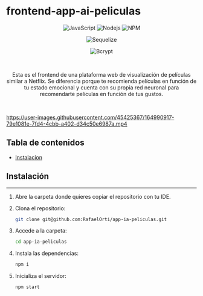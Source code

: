 # frontend-app-ai-peliculas

<div align="center">

![JavaScript](https://img.shields.io/badge/-React-000000?style=for-the-badge&logo=react)
![Nodejs](https://img.shields.io/badge/redux-800080?style=for-the-badge&logo=redux)
![NPM](https://img.shields.io/badge/npm-CB3837?style=for-the-badge&logo=npm&logoColor=white)

![Sequelize](https://img.shields.io/badge/machine_learning-52B0E7?style=for-the-badge&logo=&logoColor=white)

![Bcrypt](https://img.shields.io/badge/Artificial_intelligence-FFFF00?style=for-the-badge&logo=artificial-intelligence&logoColor=white)




<br/>


Esta es el frontend de una plataforma web de visualización de películas similar a Netflix. Se diferencia porque te recomienda películas en función de tu estado emocional y cuenta con su propia red neuronal para recomendarte películas en función de tus gustos.
</div>
<br/>


https://user-images.githubusercontent.com/45425367/164990917-79e1081e-7fd4-4cbb-a402-d34c50e6987a.mp4

## Tabla de contenidos
* [Instalacion](#Instalación)<br>
<!-- * [Uso de la API](#Uso-de-la-API)<br>
* [Esquema de la base de datos](#Esquema-de-la-base-de-datos)<br>
* [Endpoints](#Endpoints)<br> -->

   
## Instalación
***

1. Abre la carpeta donde quieres copiar el repositorio con tu IDE.
2. Clona el repositorio:

    ```bash
    git clone git@github.com:RafaelOrti/app-ia-peliculas.git
    ```
3. Accede a la carpeta:
    ```bash
    cd app-ia-peliculas
    ```

4. Instala las dependencias:

    ```bash
    npm i
    ```


5. Inicializa el servidor:

    ```bash
    npm start
    ```




